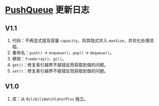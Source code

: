 # [PushQueue](https://greasyfork.org/zh-CN/scripts/432936) 更新日志

## V1.1

1. 代码：不再显式提及容量 `capacity`，将其隐式并入 `maxSize`，并优化处理流程。
2. 重命名：`push()` -> `enqueue()`，`pop()` -> `dequeue()`。
3. 移除：`fromArray()`、`gc()`。
4. `get()`：修复索引越界不报错反而获取到值的问题。
5. `set()`：修复索引越界不报错反而获取到值的问题。

## V1.0

1. 库：从 `BilibiliWatchlaterPlus` 独立。
